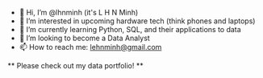 - 👋 Hi, I’m @lhnminh (it's L H N Minh)
- 👀 I’m interested in upcoming hardware tech (think phones and laptops)
- 🌱 I’m currently learning Python, SQL, and their applications to data
- 💞️ I’m looking to become a Data Analyst
- 📫 How to reach me: lehnminh@gmail.com

** Please check out my data portfolio! **

<!---
lhnminh/lhnminh is a ✨ special ✨ repository because its `README.md` (this file) appears on your GitHub profile.
You can click the Preview link to take a look at your changes.
--->
